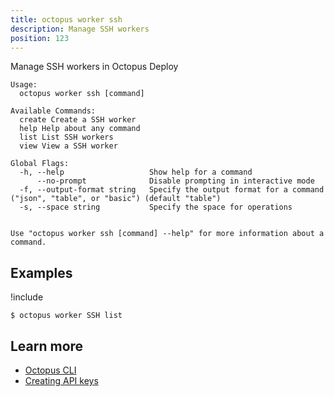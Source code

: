 ```yaml
---
title: octopus worker ssh
description: Manage SSH workers
position: 123
---
```


Manage SSH workers in Octopus Deploy


```text
Usage:
  octopus worker ssh [command]

Available Commands:
  create Create a SSH worker
  help Help about any command
  list List SSH workers
  view View a SSH worker

Global Flags:
  -h, --help                   Show help for a command
      --no-prompt              Disable prompting in interactive mode
  -f, --output-format string   Specify the output format for a command ("json", "table", or "basic") (default "table")
  -s, --space string           Specify the space for operations


Use "octopus worker ssh [command] --help" for more information about a command.
```

## Examples

!include <samples-instance>


```text
$ octopus worker SSH list

```

## Learn more

- [Octopus CLI](/docs/octopus-rest-api/cli/index.md)
- [Creating API keys](/docs/octopus-rest-api/how-to-create-an-api-key.md)